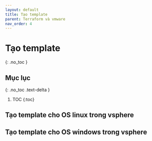 ```yaml
---
layout: default
title: Tạo template
parent: Terraform và vmware
nav_order: 4
---
```


# Tạo template
{: .no_toc }

## Mục lục
{: .no_toc .text-delta }

1. TOC
{:toc}

## Tạo template cho OS linux trong vsphere

## Tạo template cho OS windows trong vsphere